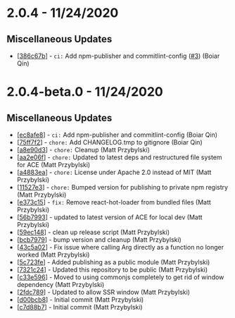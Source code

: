 # 2.0.4 - 11/24/2020

## Miscellaneous Updates
* [[386c67b](https://github.com/spothero/fe-arg/commit/386c67b)] - `ci:` Add npm-publisher and commitlint-config ([#3](https://github.com/spothero/fe-arg/pull/3)) (Boiar Qin)

# 2.0.4-beta.0 - 11/24/2020
## Miscellaneous Updates
* [[ec8afe8](https://github.com/spothero/fe-arg/commit/ec8afe8)] - `ci:` Add npm-publisher and commitlint-config (Boiar Qin)
* [[75ff7f2](https://github.com/spothero/fe-arg/commit/75ff7f2)] - `chore:` Add CHANGELOG.tmp to gitignore (Boiar Qin)
* [[a8e90d3](https://github.com/spothero/fe-arg/commit/a8e90d3)] - `chore:` Cleanup (Matt Przybylski)
* [[aa2e06f](https://github.com/spothero/fe-arg/commit/aa2e06f)] - `chore:` Updated to latest deps and restructured file system for ACE (Matt Przybylski)
* [[a4883ea](https://github.com/spothero/fe-arg/commit/a4883ea)] - `chore:` License under Apache 2.0 instead of MIT (Matt Przybylski)
* [[11527e3](https://github.com/spothero/fe-arg/commit/11527e3)] - `chore:` Bumped version for publishing to private npm registry (Matt Przybylski)
* [[e373c15](https://github.com/spothero/fe-arg/commit/e373c15)] - `fix:` Remove react-hot-loader from bundled files (Matt Przybylski)
* [[56b7993](https://github.com/spothero/fe-arg/commit/56b7993)] - updated to latest version of ACE for local dev (Matt Przybylski)
* [[59ec148](https://github.com/spothero/fe-arg/commit/59ec148)] - clean up release script (Matt Przybylski)
* [[bcb7979](https://github.com/spothero/fe-arg/commit/bcb7979)] - bump version and cleanup (Matt Przybylski)
* [[43c5a02](https://github.com/spothero/fe-arg/commit/43c5a02)] - Fix issue where calling Arg directly as a function no longer worked (Matt Przybylski)
* [[5c723fe](https://github.com/spothero/fe-arg/commit/5c723fe)] - Added publishing as a public module (Matt Przybylski)
* [[7321c24](https://github.com/spothero/fe-arg/commit/7321c24)] - Updated this repository to be public (Matt Przybylski)
* [[c33e596](https://github.com/spothero/fe-arg/commit/c33e596)] - Moved to using commonjs completely to get rid of window dependency (Matt Przybylski)
* [[2fdc789](https://github.com/spothero/fe-arg/commit/2fdc789)] - Updated to allow SSR window (Matt Przybylski)
* [[d00bcb8](https://github.com/spothero/fe-arg/commit/d00bcb8)] - Initial commit (Matt Przybylski)
* [[c7d88b7](https://github.com/spothero/fe-arg/commit/c7d88b7)] - Initial commit (Matt Przybylski)
